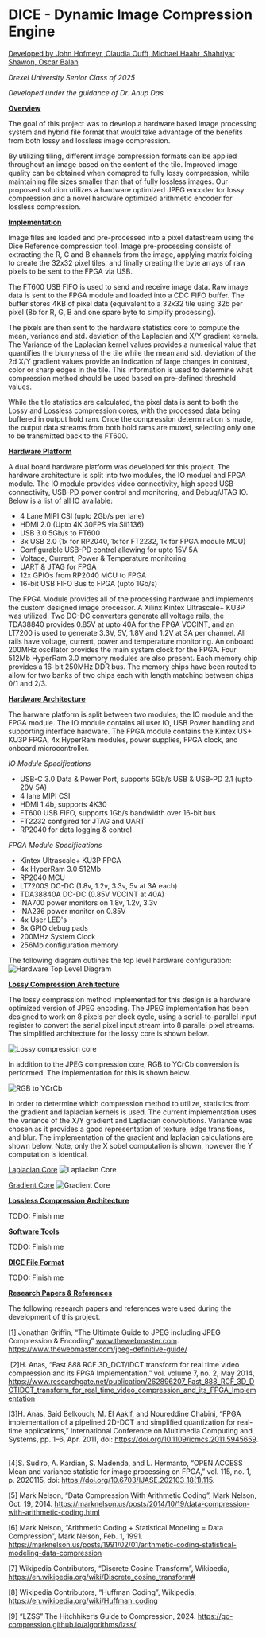 # DICE - Dynamic Image Compression Engine
<ins>Developed by John Hofmeyr, Claudia Oufft, Michael Haahr, Shahriyar Shawon, Oscar Balan</ins>

*Drexel University Senior Class of 2025*

*Developed under the guidance of Dr. Anup Das*

<ins>**Overview**</ins>

The goal of this project was to develop a hardware based image processing system and hybrid file format that would take advantage of the benefits from both lossy and lossless image compression. 

By utilizing tiling, different image compression formats can be applied throughout an image based on the content of the tile. Improved image quality can be obtained when comapred to fully lossy compression, while maintaining file sizes smaller than that of fully lossless images. Our proposed solution utilizes a hardware optimized JPEG encoder for lossy compression and a novel hardware optimized arithmetic encoder for lossless compression.

<ins>**Implementation**</ins>

Image files are loaded and pre-processed into a pixel datastream using the Dice Reference compression tool. Image pre-processing consists of extracting the R, G and B channels from the image, applying matrix folding to create the 32x32 pixel tiles, and finally creating the byte arrays of raw pixels to be sent to the FPGA via USB. 

The FT600 USB FIFO is used to send and receive image data. Raw image data is sent to the FPGA module and loaded into a CDC FIFO buffer. The buffer stores 4KB of pixel data (equivalent to a 32x32 tile using 32b per pixel (8b for R, G, B and one spare byte to simplify processing). 

The pixels are then sent to the hardware statistics core to compute the mean, variance and std. deviation of the Laplacian and X/Y gradient kernels. The Variance of the Laplacian kernel values provides a numerical value that quantifies the blurryness of the tile while the mean and std. deviation of the 2d X/Y gradient values provide an indication of large changes in contrast, color or sharp edges in the tile. This information is used to determine what compression method should be used based on pre-defined threshold values. 

While the tile statistics are calculated, the pixel data is sent to both the Lossy and Lossless compression cores, with the processed data being buffered in output hold ram. Once the compression determination is made, the output data streams from both hold rams are muxed, selecting only one to be transmitted back to the FT600. 

<ins>**Hardware Platform**</ins> 

A dual board hardware platform was developed for this project. The hardware architecture is split into two modules, the IO moduel and FPGA module. The IO module provides video connectivity, high speed USB connectivity, USB-PD power control and monitoring, and Debug/JTAG IO. Below is a list of all IO available: 

- 4 Lane MIPI CSI (upto 2Gb/s per lane)
- HDMI 2.0 (Upto 4K 30FPS via Sii1136)
- USB 3.0 5Gb/s to FT600
- 3x USB 2.0 (1x for RP2040, 1x for FT2232, 1x for FPGA module MCU)
- Configurable USB-PD control allowing for upto 15V 5A
- Voltage, Current, Power & Temperature monitoring
- UART & JTAG for FPGA
- 12x GPIOs from RP2040 MCU to FPGA
- 16-bit USB FIFO Bus to FPGA (upto 1Gb/s)

The FPGA Module provides all of the processing hardware and implements the custom designed image processor. A Xilinx Kintex Ultrascale+ KU3P was utilized. Two DC-DC converters generate all voltage rails, the TDA38840 provides 0.85V at upto 40A for the FPGA VCCINT, and an LT7200 is used to generate 3.3V, 5V, 1.8V and 1.2V at 3A per channel. All rails have voltage, current, power and temperature monitoring. An onboard 200MHz oscillator provides the main system clock for the FPGA. Four 512Mb HyperRam 3.0 memory modules are also present. Each memory chip provides a 16-bit 250MHz DDR bus. The memory chips have been routed to allow for two banks of two chips each with length matching between chips 0/1 and 2/3. 

<ins>**Hardware Architecture**</ins>

The harware platform is split between two modules; the IO module and the FPGA module. The IO module contains all user IO, USB Power handling and supporting interface hardware. The FPGA module contains the Kintex US+ KU3P FPGA, 4x HyperRam modules, power supplies, FPGA clock, and onboard microcontroller. 

*IO Module Specifications*
- USB-C 3.0 Data & Power Port, supports 5Gb/s USB & USB-PD 2.1 (upto 20V 5A)
- 4 lane MIPI CSI
- HDMI 1.4b, supports 4K30
- FT600 USB FIFO, supports 1Gb/s bandwidth over 16-bit bus
- FT2232 confgired for JTAG and UART
- RP2040 for data logging & control

*FPGA Module Specifications*
- Kintex Ultrascale+ KU3P FPGA
- 4x HyperRam 3.0 512Mb
- RP2040 MCU
- LT7200S DC-DC (1.8v, 1.2v, 3.3v, 5v at 3A each)
- TDA38840A DC-DC (0.85V VCCINT at 40A)
- INA700 power monitors on 1.8v, 1.2v, 3.3v
- INA236 power monitor on 0.85V
- 4x User LED's
- 8x GPIO debug pads
- 200MHz System Clock
- 256Mb configuration memory

The following diagram outlines the top level hardware configuration:
![Hardware Top Level Diagram](https://github.com/DergLabs/DICE/blob/main/Hardware/Diagrams/Hardware%20Architecture/DICE%20General%20Hardware%20Architecture%20-%20Top%20Level%20Architecture.png)


<ins>**Lossy Compression Architecture**</ins>

The lossy compression method implemented for this design is a hardware optimized version of JPEG encoding. The JPEG implementation has been designed to work on 8 pixels per clock cycle, using a serial-to-parallel input register to convert the serial pixel input stream into 8 parallel pixel streams. The simplified architecture for the lossy core is shown below.

![Lossy compression core](https://github.com/DergLabs/DICE/blob/main/Hardware/Diagrams/FPGA%20Architecture/JPEG%20Core%20Pipeline.png)

In addition to the JPEG compression core, RGB to YCrCb conversion is performed. The implementation for this is shown below.

![RGB to YCrCb](https://github.com/DergLabs/DICE/blob/main/Hardware/Diagrams/FPGA%20Architecture/FPGA%20Based%20RGB%20to%20YCrCb.png)

In order to determine which compression method to utilize, statistics from the gradient and laplacian kernels is used. The current implementation uses the variance of the X/Y gradient and Laplacian convolutions. Variance was chosen as it provides a good representation of texture, edge transitions, and blur. The implementation of the gradient and laplacian calculations are shown below. Note, only the X sobel computation is shown, however the Y computation is identical.

<ins>Laplacian Core</ins>
![Laplacian Core](https://github.com/DergLabs/DICE/blob/main/Hardware/Diagrams/FPGA%20Architecture/Laplacian%20Implementation.png)

<ins>Gradient Core</ins>
![Gradient Core](https://github.com/DergLabs/DICE/blob/main/Hardware/Diagrams/FPGA%20Architecture/Gradient%20Implementation.png)


<ins>**Lossless Compression Architecture**</ins>

TODO: Finish me

<ins>**Software Tools**</ins>

TODO: Finish me

<ins>**DICE File Format**</ins>

TODO: Finish me

<ins>**Research Papers & References**</ins>

The following research papers and references were used during the development of this project.

[1] Jonathan Griffin,
“The Ultimate Guide to JPEG including JPEG Compression & Encoding”
www.thewebmaster.com. https://www.thewebmaster.com/jpeg-definitive-guide/

‌
[2]H. Anas, “Fast 8*8*8 RCF 3D_DCT/IDCT transform for real time video compression and its FPGA Implementation,” vol. volume 7, no. 2, May 2014, https://www.researchgate.net/publication/262896207_Fast_888_RCF_3D_DCTIDCT_transform_for_real_time_video_compression_and_its_FPGA_Implementation
‌

[3]H. Anas, Said Belkouch, M. El Aakif, and Noureddine Chabini, “FPGA implementation of a pipelined 2D-DCT and simplified quantization for real-time applications,” International Conference on Multimedia Computing and Systems, pp. 1–6, Apr. 2011, doi: https://doi.org/10.1109/icmcs.2011.5945659.
‌

[4]S. Sudiro, A. Kardian, S. Madenda, and L. Hermanto, “OPEN ACCESS Mean and variance statistic for image processing on FPGA,” vol. 115, no. 1, p. 2020115, doi: https://doi.org/10.6703/IJASE.202103_18(1).115.
‌

‌[5] Mark Nelson,
“Data Compression With Arithmetic Coding”, Mark Nelson, Oct. 19, 2014.
https://marknelson.us/posts/2014/10/19/data-compression-with-arithmetic-coding.html 


‌[6] Mark Nelson,
“Arithmetic Coding + Statistical Modeling = Data Compression”, Mark Nelson, Feb. 1, 1991.
https://marknelson.us/posts/1991/02/01/arithmetic-coding-statistical-modeling-data-compression


‌[7] Wikipedia Contributors,
“Discrete Cosine Transform”, Wikipedia,
https://en.wikipedia.org/wiki/Discrete_cosine_transform# 


[8] Wikipedia Contributors,
“Huffman Coding”, Wikipedia,
https://en.wikipedia.org/wiki/Huffman_coding 
‌

‌[9]
“LZSS” The Hitchhiker’s Guide to Compression, 2024.
https://go-compression.github.io/algorithms/lzss/





















